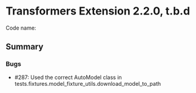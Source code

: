 # Transformers Extension 2.2.0, t.b.d

Code name: 

## Summary


### Bugs

- #287: Used the correct AutoModel class in tests.fixtures.model_fixture_utils.download_model_to_path